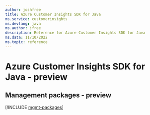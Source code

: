 ```yaml
---
author: joshfree
title: Azure Customer Insights SDK for Java
ms.service: customerinsights
ms.devlang: java
ms.author: jfree
description: Reference for Azure Customer Insights SDK for Java
ms.data: 11/10/2022
ms.topic: reference
---
```

# Azure Customer Insights SDK for Java - preview

## Management packages - preview
[!INCLUDE [mgmt-packages](customer-insights-mgmt-index.md)]